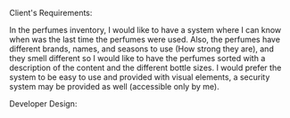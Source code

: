 Client's Requirements:

In the perfumes inventory, I would like to have a system where I can know when was the last time the perfumes were used. 
Also, the perfumes have different brands, names, and seasons to use (How strong they are), and they smell different
so I would like to have the perfumes sorted with a description of the content and the different bottle sizes. 
I would prefer the system to be easy to use and provided with visual elements, a security system may be provided as well 
(accessible only by me).

Developer Design: 


